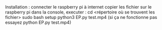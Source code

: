 Installation :
  connecter le raspberry pi à internet
  copier les fichier sur le raspberry pi
  dans la console, executer :
    cd <répertoire où se trouvent les fichier>
    sudo bash setup
    python3 EP.py test.mp4 (si ça ne fonctionne pas essayez python EP.py test.mp4)